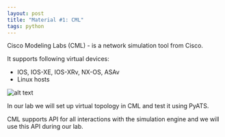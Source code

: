 ```yaml
---
layout: post
title: "Material #1: CML"
tags: python
---
```

Cisco Modeling Labs (CML) - is a network simulation tool from Cisco.

It supports following virtual devices:

- IOS, IOS-XE, IOS-XRv, NX-OS, ASAv
- Linux hosts

![alt text](https://user-images.githubusercontent.com/22170799/113638922-a7323d80-9680-11eb-90f1-4e6dfded8370.png "CML")

In our lab we will set up virtual topology in CML and test it using PyATS.

CML supports API for all interactions with the simulation engine and we will use this API during our lab.